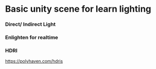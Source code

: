 # Basic unity scene for learn lighting

### Direct/ Indirect Light

### Enlighten for realtime

### HDRI

https://polyhaven.com/hdris